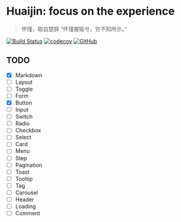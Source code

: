 # Huaijin: focus on the experience

> 怀瑾，取自楚辞 “怀瑾握瑜兮，穷不知所示。”

[![Build Status](	https://img.shields.io/travis/huaijin-design/huaijin.svg?style=flat-square)](https://travis-ci.org/huaijin-design/huaijin)
[![codecov](https://img.shields.io/codecov/c/github/huaijin-design/huaijin.svg?style=flat-square)](https://codecov.io/gh/huaijin-design/huaijin)
[![GitHub](https://img.shields.io/github/license/mashape/apistatus.svg?style=flat-square)](https://github.com/huaijin-design/huaijin/blob/master/LICENSE)

## TODO

- [x] Markdown
- [ ] Layout
- [ ] Toggle
- [ ] Form
- [x] Button
- [ ] Input
- [ ] Switch
- [ ] Radio
- [ ] Checkbox
- [ ] Select
- [ ] Card
- [ ] Menu
- [ ] Step
- [ ] Pagination
- [ ] Toast
- [ ] Tooltip
- [ ] Tag
- [ ] Carousel
- [ ] Header
- [ ] Loading
- [ ] Comment
